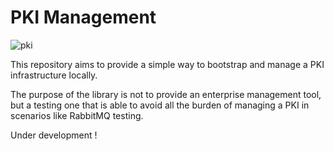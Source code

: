 # PKI Management

![pki](https://circleci.com/gh/PBarri/pki.svg?style=shield)

This repository aims to provide a simple way to bootstrap and manage a PKI infrastructure locally.

The purpose of the library is not to provide an enterprise management tool, but a testing one that is able to avoid all the burden of managing a PKI in scenarios like RabbitMQ testing.

Under development !
